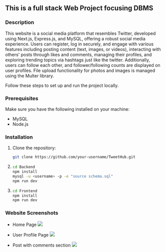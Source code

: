 ## This is a full stack Web Project focusing DBMS

### Description
This website is a social media platform that resembles Twitter, developed using Next.js, Express.js, and MySQL, offering a robust social media experience. Users can register, log in securely, and engage with various features including posting content (text, images, or videos), interacting with others' posts through likes and comments, managing their profiles, and exploring trending topics via hashtags just like the twitter. Additionally, users can follow each other, and follower/following counts are displayed on user profiles.  File upload functionality for photos and images is managed using the Multer library.

Follow these steps to set up and run the project locally.

### Prerequisites

Make sure you have the following installed on your machine:

- MySQL
- Node.js

### Installation

1. Clone the repository:

   ```bash
   git clone https://github.com/your-username/TweetHub.git 
2. ```bash
   cd Backend   
   npm install
   mysql -u <username> -p -e "source schema.sql"
   npm run dev 
3. ```bash
   cd Frontend  
   npm install
   npm run dev

### Website Screenshots
- Home Page 
![](Screenshots/home.png)

- User Profile Page
![](Screenshots/profile.png)

- Post with comments section
![](Screenshots/comments.png)